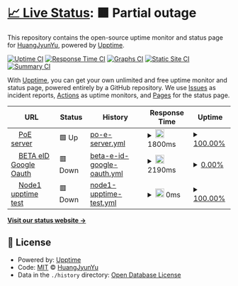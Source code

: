 # [📈 Live Status](https://yillkid.github.io/upptime-monitor): <!--live status--> **🟧 Partial outage**

This repository contains the open-source uptime monitor and status page for [HuangJyunYu](https://yillkid.github.io/upptime-monitor), powered by [Upptime](https://github.com/upptime/upptime).

[![Uptime CI](https://github.com/yillkid/upptime-monitor/workflows/Uptime%20CI/badge.svg)](https://github.com/yillkid/upptime-monitor/actions?query=workflow%3A%22Uptime+CI%22)
[![Response Time CI](https://github.com/yillkid/upptime-monitor/workflows/Response%20Time%20CI/badge.svg)](https://github.com/yillkid/upptime-monitor/actions?query=workflow%3A%22Response+Time+CI%22)
[![Graphs CI](https://github.com/yillkid/upptime-monitor/workflows/Graphs%20CI/badge.svg)](https://github.com/yillkid/upptime-monitor/actions?query=workflow%3A%22Graphs+CI%22)
[![Static Site CI](https://github.com/yillkid/upptime-monitor/workflows/Static%20Site%20CI/badge.svg)](https://github.com/yillkid/upptime-monitor/actions?query=workflow%3A%22Static+Site+CI%22)
[![Summary CI](https://github.com/yillkid/upptime-monitor/workflows/Summary%20CI/badge.svg)](https://github.com/yillkid/upptime-monitor/actions?query=workflow%3A%22Summary+CI%22)

With [Upptime](https://upptime.js.org), you can get your own unlimited and free uptime monitor and status page, powered entirely by a GitHub repository. We use [Issues](https://github.com/yillkid/upptime-monitor/issues) as incident reports, [Actions](https://github.com/yillkid/upptime-monitor/actions) as uptime monitors, and [Pages](https://yillkid.github.io/upptime-monitor) for the status page.

<!--start: status pages-->
<!-- This summary is generated by Upptime (https://github.com/upptime/upptime) -->
<!-- Do not edit this manually, your changes will be overwritten -->
<!-- prettier-ignore -->
| URL | Status | History | Response Time | Uptime |
| --- | ------ | ------- | ------------- | ------ |
| <img alt="" src="https://icons.duckduckgo.com/ip3/poe.townway.com.tw.ico" height="13"> [PoE server](https://poe.townway.com.tw/iota/message?messageID=42a2685d98d11bfb336d0928ce1e49cf3c85f5f2f075f5028fc1ea29497a1c67) | 🟩 Up | [po-e-server.yml](https://github.com/towNingtek/upptime-monitor/commits/HEAD/history/po-e-server.yml) | <details><summary><img alt="Response time graph" src="./graphs/po-e-server/response-time-week.png" height="20"> 1800ms</summary><br><a href="https://yillkid.github.io/upptime-monitor/history/po-e-server"><img alt="Response time 1346" src="https://img.shields.io/endpoint?url=https%3A%2F%2Fraw.githubusercontent.com%2FtowNingtek%2Fupptime-monitor%2FHEAD%2Fapi%2Fpo-e-server%2Fresponse-time.json"></a><br><a href="https://yillkid.github.io/upptime-monitor/history/po-e-server"><img alt="24-hour response time 1421" src="https://img.shields.io/endpoint?url=https%3A%2F%2Fraw.githubusercontent.com%2FtowNingtek%2Fupptime-monitor%2FHEAD%2Fapi%2Fpo-e-server%2Fresponse-time-day.json"></a><br><a href="https://yillkid.github.io/upptime-monitor/history/po-e-server"><img alt="7-day response time 1800" src="https://img.shields.io/endpoint?url=https%3A%2F%2Fraw.githubusercontent.com%2FtowNingtek%2Fupptime-monitor%2FHEAD%2Fapi%2Fpo-e-server%2Fresponse-time-week.json"></a><br><a href="https://yillkid.github.io/upptime-monitor/history/po-e-server"><img alt="30-day response time 1451" src="https://img.shields.io/endpoint?url=https%3A%2F%2Fraw.githubusercontent.com%2FtowNingtek%2Fupptime-monitor%2FHEAD%2Fapi%2Fpo-e-server%2Fresponse-time-month.json"></a><br><a href="https://yillkid.github.io/upptime-monitor/history/po-e-server"><img alt="1-year response time 1346" src="https://img.shields.io/endpoint?url=https%3A%2F%2Fraw.githubusercontent.com%2FtowNingtek%2Fupptime-monitor%2FHEAD%2Fapi%2Fpo-e-server%2Fresponse-time-year.json"></a></details> | <details><summary><a href="https://yillkid.github.io/upptime-monitor/history/po-e-server">100.00%</a></summary><a href="https://yillkid.github.io/upptime-monitor/history/po-e-server"><img alt="All-time uptime 93.71%" src="https://img.shields.io/endpoint?url=https%3A%2F%2Fraw.githubusercontent.com%2FtowNingtek%2Fupptime-monitor%2FHEAD%2Fapi%2Fpo-e-server%2Fuptime.json"></a><br><a href="https://yillkid.github.io/upptime-monitor/history/po-e-server"><img alt="24-hour uptime 100.00%" src="https://img.shields.io/endpoint?url=https%3A%2F%2Fraw.githubusercontent.com%2FtowNingtek%2Fupptime-monitor%2FHEAD%2Fapi%2Fpo-e-server%2Fuptime-day.json"></a><br><a href="https://yillkid.github.io/upptime-monitor/history/po-e-server"><img alt="7-day uptime 100.00%" src="https://img.shields.io/endpoint?url=https%3A%2F%2Fraw.githubusercontent.com%2FtowNingtek%2Fupptime-monitor%2FHEAD%2Fapi%2Fpo-e-server%2Fuptime-week.json"></a><br><a href="https://yillkid.github.io/upptime-monitor/history/po-e-server"><img alt="30-day uptime 99.39%" src="https://img.shields.io/endpoint?url=https%3A%2F%2Fraw.githubusercontent.com%2FtowNingtek%2Fupptime-monitor%2FHEAD%2Fapi%2Fpo-e-server%2Fuptime-month.json"></a><br><a href="https://yillkid.github.io/upptime-monitor/history/po-e-server"><img alt="1-year uptime 93.71%" src="https://img.shields.io/endpoint?url=https%3A%2F%2Fraw.githubusercontent.com%2FtowNingtek%2Fupptime-monitor%2FHEAD%2Fapi%2Fpo-e-server%2Fuptime-year.json"></a></details>
| <img alt="" src="https://icons.duckduckgo.com/ip3/beta-eid-backend.townway.com.tw.ico" height="13"> [BETA eID Google Oauth](https://beta-eid-backend.townway.com.tw/accounts/oauth/google) | 🟥 Down | [beta-e-id-google-oauth.yml](https://github.com/towNingtek/upptime-monitor/commits/HEAD/history/beta-e-id-google-oauth.yml) | <details><summary><img alt="Response time graph" src="./graphs/beta-e-id-google-oauth/response-time-week.png" height="20"> 2190ms</summary><br><a href="https://yillkid.github.io/upptime-monitor/history/beta-e-id-google-oauth"><img alt="Response time 1495" src="https://img.shields.io/endpoint?url=https%3A%2F%2Fraw.githubusercontent.com%2FtowNingtek%2Fupptime-monitor%2FHEAD%2Fapi%2Fbeta-e-id-google-oauth%2Fresponse-time.json"></a><br><a href="https://yillkid.github.io/upptime-monitor/history/beta-e-id-google-oauth"><img alt="24-hour response time 1648" src="https://img.shields.io/endpoint?url=https%3A%2F%2Fraw.githubusercontent.com%2FtowNingtek%2Fupptime-monitor%2FHEAD%2Fapi%2Fbeta-e-id-google-oauth%2Fresponse-time-day.json"></a><br><a href="https://yillkid.github.io/upptime-monitor/history/beta-e-id-google-oauth"><img alt="7-day response time 2190" src="https://img.shields.io/endpoint?url=https%3A%2F%2Fraw.githubusercontent.com%2FtowNingtek%2Fupptime-monitor%2FHEAD%2Fapi%2Fbeta-e-id-google-oauth%2Fresponse-time-week.json"></a><br><a href="https://yillkid.github.io/upptime-monitor/history/beta-e-id-google-oauth"><img alt="30-day response time 1645" src="https://img.shields.io/endpoint?url=https%3A%2F%2Fraw.githubusercontent.com%2FtowNingtek%2Fupptime-monitor%2FHEAD%2Fapi%2Fbeta-e-id-google-oauth%2Fresponse-time-month.json"></a><br><a href="https://yillkid.github.io/upptime-monitor/history/beta-e-id-google-oauth"><img alt="1-year response time 1495" src="https://img.shields.io/endpoint?url=https%3A%2F%2Fraw.githubusercontent.com%2FtowNingtek%2Fupptime-monitor%2FHEAD%2Fapi%2Fbeta-e-id-google-oauth%2Fresponse-time-year.json"></a></details> | <details><summary><a href="https://yillkid.github.io/upptime-monitor/history/beta-e-id-google-oauth">0.00%</a></summary><a href="https://yillkid.github.io/upptime-monitor/history/beta-e-id-google-oauth"><img alt="All-time uptime 0.00%" src="https://img.shields.io/endpoint?url=https%3A%2F%2Fraw.githubusercontent.com%2FtowNingtek%2Fupptime-monitor%2FHEAD%2Fapi%2Fbeta-e-id-google-oauth%2Fuptime.json"></a><br><a href="https://yillkid.github.io/upptime-monitor/history/beta-e-id-google-oauth"><img alt="24-hour uptime 0.00%" src="https://img.shields.io/endpoint?url=https%3A%2F%2Fraw.githubusercontent.com%2FtowNingtek%2Fupptime-monitor%2FHEAD%2Fapi%2Fbeta-e-id-google-oauth%2Fuptime-day.json"></a><br><a href="https://yillkid.github.io/upptime-monitor/history/beta-e-id-google-oauth"><img alt="7-day uptime 0.00%" src="https://img.shields.io/endpoint?url=https%3A%2F%2Fraw.githubusercontent.com%2FtowNingtek%2Fupptime-monitor%2FHEAD%2Fapi%2Fbeta-e-id-google-oauth%2Fuptime-week.json"></a><br><a href="https://yillkid.github.io/upptime-monitor/history/beta-e-id-google-oauth"><img alt="30-day uptime 1.38%" src="https://img.shields.io/endpoint?url=https%3A%2F%2Fraw.githubusercontent.com%2FtowNingtek%2Fupptime-monitor%2FHEAD%2Fapi%2Fbeta-e-id-google-oauth%2Fuptime-month.json"></a><br><a href="https://yillkid.github.io/upptime-monitor/history/beta-e-id-google-oauth"><img alt="1-year uptime 0.00%" src="https://img.shields.io/endpoint?url=https%3A%2F%2Fraw.githubusercontent.com%2FtowNingtek%2Fupptime-monitor%2FHEAD%2Fapi%2Fbeta-e-id-google-oauth%2Fuptime-year.json"></a></details>
| <img alt="" src="https://icons.duckduckgo.com/ip3/node1.puyuma.org.ico" height="13"> [Node1 upptime test](http://node1.puyuma.org:5002) | 🟥 Down | [node1-upptime-test.yml](https://github.com/towNingtek/upptime-monitor/commits/HEAD/history/node1-upptime-test.yml) | <details><summary><img alt="Response time graph" src="./graphs/node1-upptime-test/response-time-week.png" height="20"> 0ms</summary><br><a href="https://yillkid.github.io/upptime-monitor/history/node1-upptime-test"><img alt="Response time 446" src="https://img.shields.io/endpoint?url=https%3A%2F%2Fraw.githubusercontent.com%2FtowNingtek%2Fupptime-monitor%2FHEAD%2Fapi%2Fnode1-upptime-test%2Fresponse-time.json"></a><br><a href="https://yillkid.github.io/upptime-monitor/history/node1-upptime-test"><img alt="24-hour response time 0" src="https://img.shields.io/endpoint?url=https%3A%2F%2Fraw.githubusercontent.com%2FtowNingtek%2Fupptime-monitor%2FHEAD%2Fapi%2Fnode1-upptime-test%2Fresponse-time-day.json"></a><br><a href="https://yillkid.github.io/upptime-monitor/history/node1-upptime-test"><img alt="7-day response time 0" src="https://img.shields.io/endpoint?url=https%3A%2F%2Fraw.githubusercontent.com%2FtowNingtek%2Fupptime-monitor%2FHEAD%2Fapi%2Fnode1-upptime-test%2Fresponse-time-week.json"></a><br><a href="https://yillkid.github.io/upptime-monitor/history/node1-upptime-test"><img alt="30-day response time 0" src="https://img.shields.io/endpoint?url=https%3A%2F%2Fraw.githubusercontent.com%2FtowNingtek%2Fupptime-monitor%2FHEAD%2Fapi%2Fnode1-upptime-test%2Fresponse-time-month.json"></a><br><a href="https://yillkid.github.io/upptime-monitor/history/node1-upptime-test"><img alt="1-year response time 446" src="https://img.shields.io/endpoint?url=https%3A%2F%2Fraw.githubusercontent.com%2FtowNingtek%2Fupptime-monitor%2FHEAD%2Fapi%2Fnode1-upptime-test%2Fresponse-time-year.json"></a></details> | <details><summary><a href="https://yillkid.github.io/upptime-monitor/history/node1-upptime-test">100.00%</a></summary><a href="https://yillkid.github.io/upptime-monitor/history/node1-upptime-test"><img alt="All-time uptime 99.99%" src="https://img.shields.io/endpoint?url=https%3A%2F%2Fraw.githubusercontent.com%2FtowNingtek%2Fupptime-monitor%2FHEAD%2Fapi%2Fnode1-upptime-test%2Fuptime.json"></a><br><a href="https://yillkid.github.io/upptime-monitor/history/node1-upptime-test"><img alt="24-hour uptime 100.00%" src="https://img.shields.io/endpoint?url=https%3A%2F%2Fraw.githubusercontent.com%2FtowNingtek%2Fupptime-monitor%2FHEAD%2Fapi%2Fnode1-upptime-test%2Fuptime-day.json"></a><br><a href="https://yillkid.github.io/upptime-monitor/history/node1-upptime-test"><img alt="7-day uptime 100.00%" src="https://img.shields.io/endpoint?url=https%3A%2F%2Fraw.githubusercontent.com%2FtowNingtek%2Fupptime-monitor%2FHEAD%2Fapi%2Fnode1-upptime-test%2Fuptime-week.json"></a><br><a href="https://yillkid.github.io/upptime-monitor/history/node1-upptime-test"><img alt="30-day uptime 100.00%" src="https://img.shields.io/endpoint?url=https%3A%2F%2Fraw.githubusercontent.com%2FtowNingtek%2Fupptime-monitor%2FHEAD%2Fapi%2Fnode1-upptime-test%2Fuptime-month.json"></a><br><a href="https://yillkid.github.io/upptime-monitor/history/node1-upptime-test"><img alt="1-year uptime 99.99%" src="https://img.shields.io/endpoint?url=https%3A%2F%2Fraw.githubusercontent.com%2FtowNingtek%2Fupptime-monitor%2FHEAD%2Fapi%2Fnode1-upptime-test%2Fuptime-year.json"></a></details>

<!--end: status pages-->

[**Visit our status website →**](https://yillkid.github.io/upptime-monitor)

## 📄 License

- Powered by: [Upptime](https://github.com/upptime/upptime)
- Code: [MIT](./LICENSE) © [HuangJyunYu](https://yillkid.github.io/upptime-monitor)
- Data in the `./history` directory: [Open Database License](https://opendatacommons.org/licenses/odbl/1-0/)
